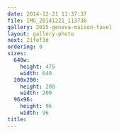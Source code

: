 ```yaml
---
date: 2014-12-21 11:37:37
file: IMG_20141221_113736
gallery: 2015-geneva-maison-tavel
layout: gallery-photo
next: 21fef3d
ordering: 0
sizes:
  640w:
    height: 475
    width: 640
  200x200:
    height: 200
    width: 200
  96x96:
    height: 96
    width: 96
title: 
---
```

